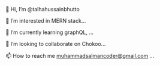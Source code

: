 👋 Hi, I’m @talhahussainbhutto

👀 I’m interested in MERN stack...

🌱 I’m currently learning graphQL, ...

💞️ I’m looking to collaborate on Chokoo...

📫 How to reach me muhammadsalmancoder@gmail.com ...
